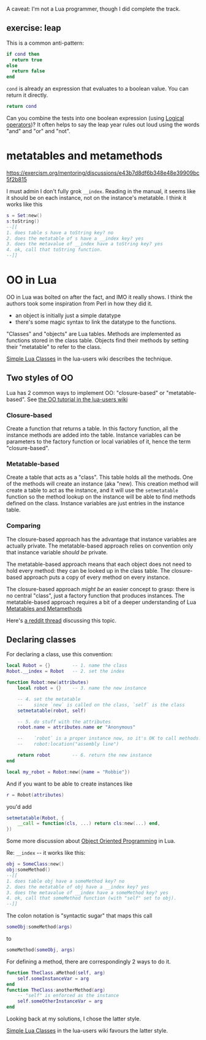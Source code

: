 A caveat: I'm not a Lua programmer, though I did complete the track.

## exercise: leap

This is a common anti-pattern:
```lua
if cond then
  return true
else
  return false
end
```
`cond` is already an expression that evaluates to a boolean value. You can return it directly.
```lua
return cond
```

<!-- -->

Can you combine the tests into one boolean expression (using [Logical operators](https://www.lua.org/manual/5.4/manual.html#3.4.5))?
It often helps to say the leap year rules out loud using the words "and" and "or" and "not".

# metatables and metamethods

https://exercism.org/mentoring/discussions/e43b7d8df6b348e48e39909bc5f2b815

I must admin I don't fully grok `__index`. Reading in the manual, it seems like it should be on each instance, not on the instance's metatable. I think it works like this
```lua
s = Set:new()
s:toString()
--[[
1. does table s have a toString key? no
2. does the metatable of s have a __index key? yes
3. does the metavalue of __index have a toString key? yes
4. ok, call that toString function.
--]]
```

# OO in Lua

OO in Lua was bolted on after the fact, and IMO it really shows.
I think the authors took some inspiration from Perl in how they did it.
* an object is initially just a simple datatype
* there's some magic syntax to link the datatype to the functions.

"Classes" and "objects" are Lua tables. 
Methods are implemented as functions stored in the class table.
Objects find their methods by setting their "metatable" to refer to the class.

[Simple Lua Classes][slc] in the lua-users wiki describes the technique.

## Two styles of OO

Lua has 2 common ways to implement OO: "closure-based" or "metatable-based".
See [the OO tutorial in the lua-users wiki](https://web.archive.org/web/20240104094707/http://lua-users.org/wiki/ObjectOrientationTutorial)

### Closure-based

Create a function that returns a table.
In this factory function, all the instance methods are added into the table.
Instance variables can be parameters to the factory function or local variables of it, hence the term "closure-based".

### Metatable-based

Create a table that acts as a "class".
This table holds all the methods.
One of the methods will create an instance (aka "new).
This creation method will create a table to act as the instance, 
and it will use the `setmetatable` function so the method lookup on the instance will be able to find methods defined on the class.
Instance variables are just entries in the instance table.

### Comparing

The closure-based approach has the advantage that instance variables are actually private.
The metatable-based approach relies on convention only that instance variable _should be_ private.

The metatable-based approach means that each object does not need to hold every method: 
they can be looked up in the class table.
The closure-based approach puts a copy of every method on every instance.

The closure-based approach _might be_ an easier concept to grasp:
there is no central "class", just a factory function that produces instances.
The metatable-based approach requires a bit of a deeper understanding of Lua [Metatables and Metamethods](https://www.lua.org/manual/5.4/manual.html#2.4)

Here's [a reddit thread](https://www.reddit.com/r/lua/comments/1al74ry/why_dont_more_people_suggest_closures_for_classes/) discussing this topic.

## Declaring classes

For declaring a class, use this convention:
```lua
local Robot = {}        -- 1. name the class
Robot.__index = Robot   -- 2. set the index

function Robot:new(attributes)
    local robot = {}    -- 3. name the new instance

    -- 4. set the metatable
    --    since `new` is called on the class, `self` is the class
    setmetatable(robot, self)   

    -- 5. do stuff with the attributes
    robot.name = attributes.name or "Anonymous"

    --    `robot` is a proper instance now, so it's OK to call methods.
    --    robot:location("assembly line")

    return robot        -- 6. return the new instance
end

local my_robot = Robot:new({name = "Robbie"})
```
And if you want to be able to create instances like
```lua
r = Robot(attributes)
```
you'd add
```lua
setmetatable(Robot, {
    __call = function(cls, ...) return cls:new(...) end,
})
```

Some more discussion about [Object Oriented Programming][oop] in Lua.

<!-- -->
Re: `__index` -- it works like this:

```lua
obj = SomeClass:new()
obj:someMethod()
--[[
1. does table obj have a someMethod key? no
2. does the metatable of obj have a __index key? yes
3. does the metavalue of __index have a someMethod key? yes
4. ok, call that someMethod function (with "self" set to obj).
--]]
```
<!-- -->

The colon notation is "syntactic sugar" that maps this call
```lua
someObj:someMethod(args)
```
to 
```lua
someMethod(someObj, args)
```

For defining a method, there are correspondingly 2 ways to do it.
```lua
function TheClass.aMethod(self, arg)
    self.someInstanceVar = arg
end
function TheClass:anotherMethod(arg)
    -- "self" is enforced as the instance
    self.someOtherInstanceVar = arg
end
```
Looking back at my solutions, I chose the latter style.

[Simple Lua Classes][slc] in the lua-users wiki favours the latter style.


[style]: https://web.archive.org/web/20240104094230/http://lua-users.org/wiki/LuaStyleGuide
[oop]: https://web.archive.org/web/20240104094707/http://lua-users.org/wiki/ObjectOrientedProgramming
[slc]: https://web.archive.org/web/20240104094707/http://lua-users.org/wiki/SimpleLuaClasses
